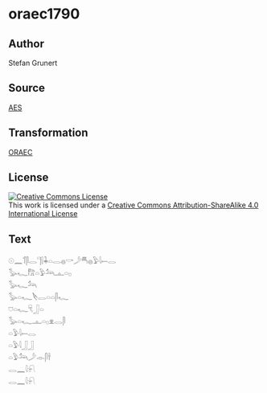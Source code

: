 # oraec1790

## Author

Stefan Grunert

## Source

[AES](https://github.com/simondschweitzer/aes)

## Transformation

[ORAEC](https://oraec.github.io/)

## License

<a rel="license" href="http://creativecommons.org/licenses/by-sa/4.0/"><img alt="Creative Commons License" style="border-width:0" src="https://i.creativecommons.org/l/by-sa/4.0/88x31.png" /></a><br />This work is licensed under a <a rel="license" href="http://creativecommons.org/licenses/by-sa/4.0/">Creative Commons Attribution-ShareAlike 4.0 International License</a>

## Text

𓇳𓈖𓄊𓋴𓂋𓊹𓍛𓇓𓏏𓂋𓐍𓎡𓌳𓄪𓐍𓅱𓇋𓍿𓂋<br>
𓅭𓆑𓀗𓏏𓅱𓃢𓊵𓏏𓊪<br>
𓅭𓆑𓃢<br>
𓅭𓏏𓆑𓌸𓂋𓏏𓏏𓋴𓆑<br>
𓈞𓏏𓆑𓄛𓃀𓏏<br>
𓅭𓏏𓆑𓊵𓏏𓊪𓁷𓂋𓋴<br>
𓏏𓅱𓇋𓍿𓂋<br>
𓏏𓅱𓇋𓃀𓃀<br>
𓏏𓅱𓃢𓌳𓁹𓋴𓌂<br>
𓂋𓈖𓇋𓍯<br>
𓂋𓈖𓇋𓍯<br>
